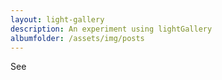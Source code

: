 ```yaml
---
layout: light-gallery
description: An experiment using lightGallery
albumfolder: /assets/img/posts
---
```


See